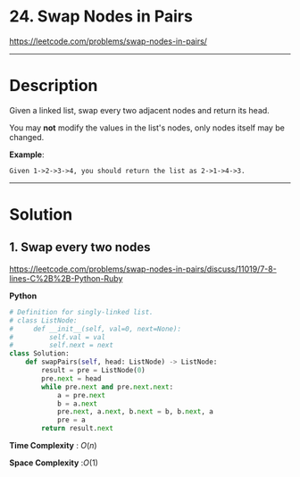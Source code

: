 # 24. Swap Nodes in Pairs

https://leetcode.com/problems/swap-nodes-in-pairs/

---

# Description

Given a linked list, swap every two adjacent nodes and return its head.

You may **not** modify the values in the list's nodes, only nodes itself may be changed.

**Example**:

<pre><code>Given 1->2->3->4, you should return the list as 2->1->4->3.</code></pre>

---

# Solution

## 1. Swap every two nodes

https://leetcode.com/problems/swap-nodes-in-pairs/discuss/11019/7-8-lines-C%2B%2B-Python-Ruby

**Python**
```python
# Definition for singly-linked list.
# class ListNode:
#     def __init__(self, val=0, next=None):
#         self.val = val
#         self.next = next
class Solution:
    def swapPairs(self, head: ListNode) -> ListNode:
        result = pre = ListNode(0)
        pre.next = head
        while pre.next and pre.next.next:
            a = pre.next
            b = a.next
            pre.next, a.next, b.next = b, b.next, a
            pre = a
        return result.next
```

**Time Complexity** : $O(n)$

**Space Complexity** :$O(1)$